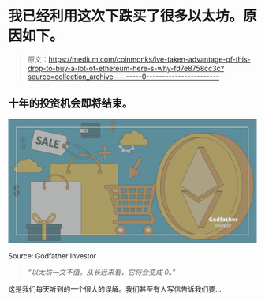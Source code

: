 # 我已经利用这次下跌买了很多以太坊。原因如下。

> 原文：<https://medium.com/coinmonks/ive-taken-advantage-of-this-drop-to-buy-a-lot-of-ethereum-here-s-why-fd7e8758cc3c?source=collection_archive---------0----------------------->

## 十年的投资机会即将结束。

![](img/ac905488c786655bc1303d6f06346a9e.png)

Source: Godfather Investor

> *“以太坊一文不值。从长远来看，它将会变成 0。”*

这是我们每天听到的一个很大的误解。我们甚至有人写信告诉我们要…